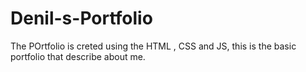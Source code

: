 # Denil-s-Portfolio
The POrtfolio is creted using the HTML , CSS and JS, this is the basic portfolio that describe about me. 

